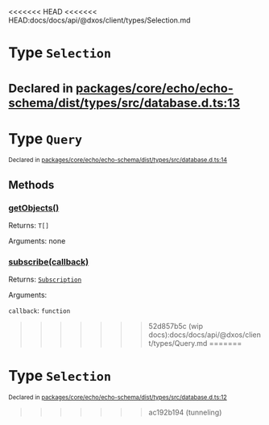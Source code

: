 <<<<<<< HEAD
<<<<<<< HEAD:docs/docs/api/@dxos/client/types/Selection.md
# Type `Selection`
<sub>Declared in [packages/core/echo/echo-schema/dist/types/src/database.d.ts:13]()</sub>
=======
# Type `Query`
<sub>Declared in [packages/core/echo/echo-schema/dist/types/src/database.d.ts:14]()</sub>




## Methods
### [getObjects()]()


Returns: <code>T[]</code>

Arguments: none

### [subscribe(callback)]()


Returns: <code>[Subscription](/api/@dxos/client/types/Subscription)</code>

Arguments: 

`callback`: <code>function</code>
>>>>>>> 52d857b5c (wip docs):docs/docs/api/@dxos/client/types/Query.md
=======
# Type `Selection`
<sub>Declared in [packages/core/echo/echo-schema/dist/types/src/database.d.ts:12]()</sub>
>>>>>>> ac192b194 (tunneling)
